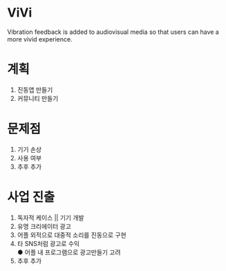 # ViVi
Vibration feedback is added to audiovisual media so that users can have a more vivid experience.

# 계획
1. 진동앱 만들기
2. 커뮤니티 만들기

# 문제점
1. 기기 손상
2. 사용 여부
3. 추후 추가

# 사업 진출
1. 독자적 케이스 || 기기 개발
2. 유명 크리에이터 광고
3. 어플 외적으로 대중적 소리를 진동으로 구현
4. 타 SNS처럼 광고로 수익   
    ● 어플 내 프로그램으로 광고만들기 고려
6. 추후 추가
